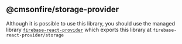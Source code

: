 ## @cmsonfire/storage-provider

Although it is possible to use this library, you should use the managed library [`firebase-react-provider`][firebase-react-provider] which exports this library at `firebase-react-provider/storage`

[firebase-react-provider]: https://github.com/cmsonfire/firebase-react-provider
